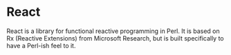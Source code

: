 React
=====

React is a library for functional reactive programming in Perl.
It is based on Rx (Reactive Extensions) from Microsoft
Research, but is built specifically to have a Perl-ish feel to
it.

